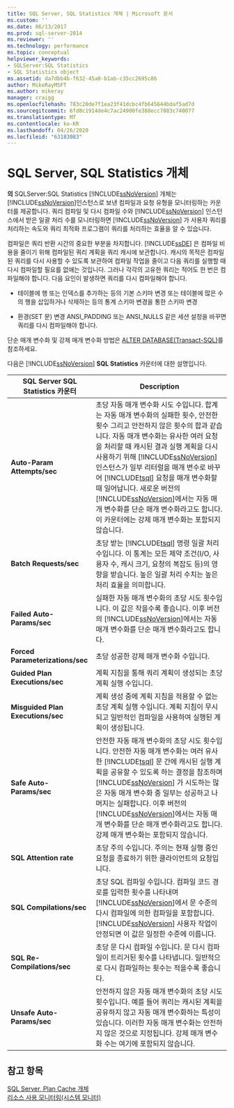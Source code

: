 ```yaml
---
title: SQL Server, SQL Statistics 개체 | Microsoft 문서
ms.custom: ''
ms.date: 06/13/2017
ms.prod: sql-server-2014
ms.reviewer: ''
ms.technology: performance
ms.topic: conceptual
helpviewer_keywords:
- SQLServer:SQL Statistics
- SQL Statistics object
ms.assetid: da7dbb4b-f632-45a0-b1ab-c35cc2695c86
author: MikeRayMSFT
ms.author: mikeray
manager: craigg
ms.openlocfilehash: 783c20de7f1ea23f41dcbc4fb645644bdaf5ad7d
ms.sourcegitcommit: 6fd8c1914de4c7ac24900fe388ecc7883c740077
ms.translationtype: MT
ms.contentlocale: ko-KR
ms.lasthandoff: 04/26/2020
ms.locfileid: "63183083"
---
```

# <a name="sql-server-sql-statistics-object"></a>SQL Server, SQL Statistics 개체
  **의** SQLServer:SQL Statistics [!INCLUDE[ssNoVersion](../../includes/ssnoversion-md.md)] 개체는 [!INCLUDE[ssNoVersion](../../includes/ssnoversion-md.md)]인스턴스로 보낸 컴파일과 요청 유형을 모니터링하는 카운터를 제공합니다. 쿼리 컴파일 및 다시 컴파일 수와 [!INCLUDE[ssNoVersion](../../includes/ssnoversion-md.md)] 인스턴스에서 받은 일괄 처리 수를 모니터링하면 [!INCLUDE[ssNoVersion](../../includes/ssnoversion-md.md)] 가 사용자 쿼리를 처리하는 속도와 쿼리 최적화 프로그램이 쿼리를 처리하는 효율을 알 수 있습니다.  
  
 컴파일은 쿼리 반환 시간의 중요한 부분을 차지합니다. [!INCLUDE[ssDE](../../includes/ssde-md.md)] 은 컴파일 비용을 줄이기 위해 컴파일된 쿼리 계획을 쿼리 캐시에 보관합니다. 캐시의 목적은 컴파일된 쿼리를 다시 사용할 수 있도록 보관하여 컴파일 작업을 줄이고 다음 쿼리를 실행할 때 다시 컴파일할 필요를 없애는 것입니다. 그러나 각각의 고유한 쿼리는 적어도 한 번은 컴파일해야 합니다. 다음 요인이 발생하면 쿼리를 다시 컴파일해야 합니다.  
  
-   테이블에 행 또는 인덱스를 추가하는 등의 기본 스키마 변경 또는 테이블에 많은 수의 행을 삽입하거나 삭제하는 등의 통계 스키마 변경을 통한 스키마 변경  
  
-   환경(SET 문) 변경 ANSI_PADDING 또는 ANSI_NULLS 같은 세션 설정을 바꾸면 쿼리를 다시 컴파일해야 합니다.  
  
 단순 매개 변수화 및 강제 매개 변수화 방법은 [ALTER DATABASE&#40;Transact-SQL&#41;](/sql/t-sql/statements/alter-database-transact-sql)를 참조하세요.  
  
 다음은 [!INCLUDE[ssNoVersion](../../includes/ssnoversion-md.md)] **SQL Statistics** 카운터에 대한 설명입니다.  
  
|SQL Server SQL Statistics 카운터|Description|  
|----------------------------------------|-----------------|  
|**Auto-Param Attempts/sec**|초당 자동 매개 변수화 시도 수입니다. 합계는 자동 매개 변수화의 실패한 횟수, 안전한 횟수 그리고 안전하지 않은 횟수의 합과 같습니다. 자동 매개 변수화는 유사한 여러 요청을 처리할 때 캐시된 결과 실행 계획을 다시 사용하기 위해 [!INCLUDE[ssNoVersion](../../includes/ssnoversion-md.md)] 인스턴스가 일부 리터럴을 매개 변수로 바꾸어 [!INCLUDE[tsql](../../../includes/tsql-md.md)] 요청을 매개 변수화할 때 일어납니다. 새로운 버전의 [!INCLUDE[ssNoVersion](../../includes/ssnoversion-md.md)]에서는 자동 매개 변수화를 단순 매개 변수화라고도 합니다. 이 카운터에는 강제 매개 변수화는 포함되지 않습니다.|  
|**Batch Requests/sec**|초당 받는 [!INCLUDE[tsql](../../../includes/tsql-md.md)] 명령 일괄 처리 수입니다. 이 통계는 모든 제약 조건(I/O, 사용자 수, 캐시 크기, 요청의 복잡도 등)의 영향을 받습니다. 높은 일괄 처리 수치는 높은 처리 효율을 의미합니다.|  
|**Failed Auto-Params/sec**|실패한 자동 매개 변수화의 초당 시도 횟수입니다. 이 값은 작을수록 좋습니다. 이후 버전의 [!INCLUDE[ssNoVersion](../../includes/ssnoversion-md.md)]에서는 자동 매개 변수화를 단순 매개 변수화라고도 합니다.|  
|**Forced Parameterizations/sec**|초당 성공한 강제 매개 변수화 수입니다.|  
|**Guided Plan Executions/sec**|계획 지침을 통해 쿼리 계획이 생성되는 초당 계획 실행 수입니다.|  
|**Misguided Plan Executions/sec**|계획 생성 중에 계획 지침을 적용할 수 없는 초당 계획 실행 수입니다. 계획 지침이 무시되고 일반적인 컴파일을 사용하여 실행된 계획이 생성됩니다.|  
|**Safe Auto-Params/sec**|안전한 자동 매개 변수화의 초당 시도 횟수입니다. 안전한 자동 매개 변수화는 여러 유사한 [!INCLUDE[tsql](../../../includes/tsql-md.md)] 문 간에 캐시된 실행 계획을 공유할 수 있도록 하는 결정을 참조하며 [!INCLUDE[ssNoVersion](../../includes/ssnoversion-md.md)] 가 시도하는 많은 자동 매개 변수화 중 일부는 성공하고 나머지는 실패합니다. 이후 버전의 [!INCLUDE[ssNoVersion](../../includes/ssnoversion-md.md)]에서는 자동 매개 변수화를 단순 매개 변수화라고도 합니다. 강제 매개 변수화는 포함되지 않습니다.|  
|**SQL Attention rate**|초당 주의 수입니다. 주의는 현재 실행 중인 요청을 종료하기 위한 클라이언트의 요청입니다.|  
|**SQL Compilations/sec**|초당 SQL 컴파일 수입니다. 컴파일 코드 경로를 입력한 횟수를 나타내며 [!INCLUDE[ssNoVersion](../../includes/ssnoversion-md.md)]에서 문 수준의 다시 컴파일에 의한 컴파일을 포함합니다. [!INCLUDE[ssNoVersion](../../includes/ssnoversion-md.md)] 사용자 작업이 안정되면 이 값은 일정한 수준에 이릅니다.|  
|**SQL Re-Compilations/sec**|초당 문 다시 컴파일 수입니다. 문 다시 컴파일이 트리거된 횟수를 나타냅니다. 일반적으로 다시 컴파일하는 횟수는 적을수록 좋습니다.|  
|**Unsafe Auto-Params/sec**|안전하지 않은 자동 매개 변수화의 초당 시도 횟수입니다. 예를 들어 쿼리는 캐시된 계획을 공유하지 않고 자동 매개 변수화하는 특성이 있습니다. 이러한 자동 매개 변수화는 안전하지 않은 것으로 지정됩니다. 강제 매개 변수화 수는 여기에 포함되지 않습니다.|  
  
## <a name="see-also"></a>참고 항목  
 [SQL Server, Plan Cache 개체](sql-server-plan-cache-object.md)   
 [리소스 사용 모니터링&#40;시스템 모니터&#41;](monitor-resource-usage-system-monitor.md)  
  
  

